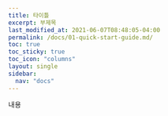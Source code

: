 ```yaml
---
title: 타이틀
excerpt: 부제목
last_modified_at: 2021-06-07T08:48:05-04:00
permalink: /docs/01-quick-start-guide.md/
toc: true
toc_sticky: true
toc_icon: "columns"
layout: single
sidebar:
  nav: "docs"
---
```


내용